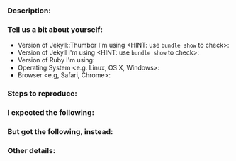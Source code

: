 <!-- Jekyll::Thumbor Issue Ticket -->
<!-- To tackle bugs better, we recommend that you report one issue per ticket --> 

### Description:
<!-- Describe in one or two sentences why you're opening this issue: -->


### Tell us a bit about yourself:
* Version of Jekyll::Thumbor I'm using <HINT: use `bundle show` to check>:
* Version of Jekyll I'm using <HINT: use `bundle show` to check>:
* Version of Ruby I'm using: 
* Operating System <e.g. Linux, OS X, Windows>:
* Browser <e.g, Safari, Chrome>:

### Steps to reproduce:
<!-- List the steps someone else can take to reproduce the conditions you're reporting. -->


### I expected the following:
<!-- After you take those steps, what do you expect to happen? -->


### But got the following, instead:
<!-- After you take those steps, what actually happens, instead? -->


### Other details:
<!-- Anything else you think we should know? Do you have a screenshot? An animated GIF? Can you express the problem using emoji? -->
